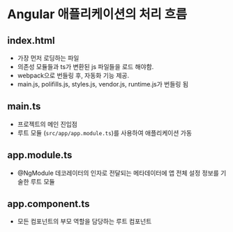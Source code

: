 # Angular 애플리케이션의 처리 흐름

## index.html
- 가장 먼저 로딩하는 파일
- 의존성 모듈들과 ts가 변환된 js 파일들을 로드 해야함.
- webpack으로 번들링 후, 자동화 기능 제공.
- main.js, polifills.js, styles.js, vendor.js, runtime.js가 번들링 됨

## main.ts
- 프로젝트의 메인 진입점
- 루트 모듈 (`src/app/app.module.ts`)를 사용하여 애플리케이션 가동

## app.module.ts
- @NgModule 데코레이터의 인자로 전달되는 메타데이터에 앱 전체 설정 정보를 기술한 루트 모듈


## app.component.ts
- 모든 컴포넌트의 부모 역할을 담당하는 루트 컴포넌트
